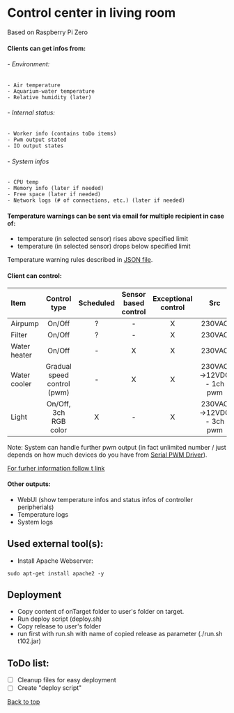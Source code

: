 # Control center in living room
Based on Raspberry Pi Zero

#### Clients can get infos from:
###### - Environment:
 	- Air temperature
 	- Aquarium-water temperature
 	- Relative humidity (later)
###### - Internal status:
 	- Worker info (contains toDo items)
 	- Pwm output stated
 	- IO output states
###### - System infos
 	- CPU temp
 	- Memory info (later if needed)
 	- Free space (later if needed)
 	- Network logs (# of connections, etc.) (later if needed)

#### Temperature warnings can be sent via email for multiple recipient in case of:
  - temperature (in selected sensor) rises above specified limit
  - temperature (in selected sensor) drops below specified limit

Temperature warning rules described in [JSON file](https://github.com/bbkbarbar/pi-tasker/blob/master/onTarget/home_-_pi/taskerData/TempWarnings.json).


#### Client can control:
| Item           | Control type               | Scheduled | Sensor based control | Exceptional control | Src                      |
| :------------- | :------------------------: | :-------: | :------------------: | :-----------------: | :----------------------: |
| Airpump        | On/Off                     | ?         | -                    | X                   | 230VAC                   |
| Filter         | On/Off                     | ?         | -                    | X                   | 230VAC                   |
| Water heater   | On/Off                     | -         | X                    | X                   | 230VAC                   |
| Water cooler   | Gradual speed control (pwm)| -         | X                    | X                   | 230VAC->12VDC - 1ch pwm  |
| Light          | On/Off, 3ch RGB color      | X         | -                    | X                   | 230VAC->12VDC - 3ch pwm  |

Note: System can handle further pwm output (in fact unlimited number / just depends on how much devices do you have from [Serial PWM Driver](https://bbkbarbar.github.io/Serial_PWM_Driver_with_OLED)). 

[For furher information follow t link](https://bbkbarbar.github.io/Serial_PWM_Driver_with_OLED/#further_channels)


#### Other outputs:
 - WebUI (show temperature infos and status infos of controller peripherials)
 - Temperature logs
 - System logs


## Used external tool(s):
 - Install Apache Webserver:
 ```
 sudo apt-get install apache2 -y
 ```

## Deployment
 - Copy content of onTarget folder to user's folder on target.
 - Run deploy script (deploy.sh)
 - Copy release to user's folder
 - run first with run.sh with name of copied release as parameter (./run.sh t102.jar)


## ToDo list:
 - [ ] Cleanup files for easy deployment
 - [ ] Create "deploy script"

[Back to top](#top)
